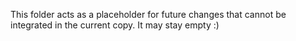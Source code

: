 This folder acts as a placeholder for future changes that cannot be integrated in the current copy.
It may stay empty :)
